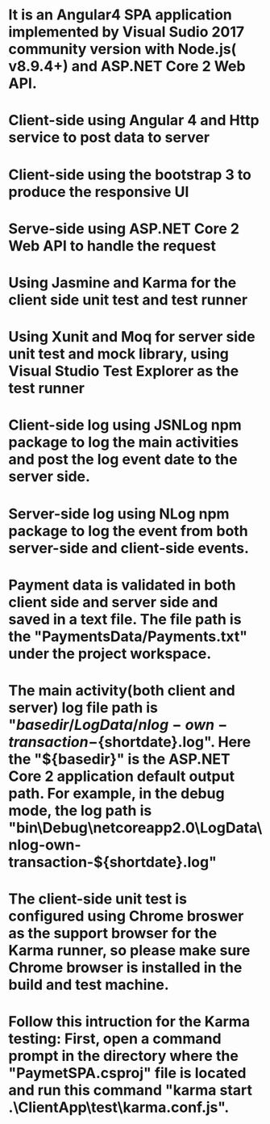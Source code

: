 # It is an Angular4 SPA application implemented by Visual Sudio 2017 community version with Node.js( v8.9.4+) and ASP.NET Core 2 Web API.
# Client-side using Angular 4 and Http service to post data to server
# Client-side using the bootstrap 3 to produce the responsive UI
# Serve-side using ASP.NET Core 2 Web API to handle the request
# Using Jasmine and Karma for the client side unit test and test runner
# Using Xunit and Moq for server side unit test and mock library, using Visual Studio Test Explorer as the test runner
# Client-side log using JSNLog npm package to log the main activities and post the log event date to the server side.
# Server-side log using NLog npm package to log the event from both server-side and client-side events.
# Payment data is validated in both client side and server side and saved in a text file. The file path is the "PaymentsData/Payments.txt" under the project workspace.
# The main activity(both client and server) log file path is "${basedir}/LogData/nlog-own-transaction-${shortdate}.log". Here the "${basedir}" is the ASP.NET Core 2 application default output path. For example, in the debug mode, the log path is "bin\Debug\netcoreapp2.0\LogData\nlog-own-transaction-${shortdate}.log"
# The client-side unit test is configured using Chrome broswer as the support browser for the Karma runner, so please make sure Chrome browser is installed in the build and test machine.
# Follow this intruction for the Karma testing: First, open a command prompt in the directory where the "PaymetSPA.csproj" file is located and run this command "karma start .\ClientApp\test\karma.conf.js".
